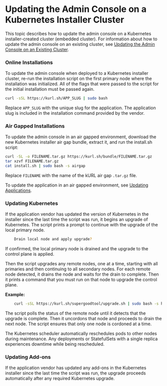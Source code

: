 # Updating the Admin Console on a Kubernetes Installer Cluster

This topic describes how to update the admin console on a Kubernetes installer-created cluster (embedded cluster).
For information about how to update the admin console on an existing cluster, see [Updating the Admin Console on an Existing Cluster](updating-existing-cluster).

### Online Installations

To update the admin console when deployed to a Kubernetes installer cluster, re-run the installation script on the first primary node where the installation was initialized. All of the flags that were passed to the script for the initial installation must be passed again.

```bash
curl -sSL https://kurl.sh/APP_SLUG | sudo bash
```

Replace `APP_SLUG` with the unique slug for the application. The application slug is included in the installation command provided by the vendor.

### Air Gapped Installations

To update the admin console in an air gapped environment, download the new Kubernetes installer air gap bundle, extract it, and run the install.sh script:

```bash
curl -SL -o FILENAME.tar.gz https://kurl.sh/bundle/FILENAME.tar.gz
tar xzvf FILENAME.tar.gz
cat install.sh | sudo bash -s airgap
```

Replace `FILENAME` with the name of the kURL air gap `.tar.gz` file.

To update the application in an air gapped environment, see [Updating Applications](updating-apps#air-gapped-installations-on-a-kubernetes-installer-created-cluster).

### Updating Kubernetes

If the application vendor has updated the version of Kubernetes in the installer since the last time the script was run, it begins an upgrade of Kubernetes. The script prints a prompt to continue with the upgrade of the local primary node.

```bash
    Drain local node and apply upgrade?
```

If confirmed, the local primary node is drained and the upgrade to the control plane is applied.

Then the script upgrades any remote nodes, one at a time, starting with all primaries and then continuing to all secondary nodes.
For each remote node detected, it drains the node and waits for the drain to complete.
Then it prints a command that you must run on that node to upgrade the control plane.

**Example:**

```bash
    curl -sSL https://kurl.sh/supergoodtool/upgrade.sh | sudo bash -s hostname-check=master-node-2 kubernetes-version=v1.15.3
```

The script polls the status of the remote node until it detects that the upgrade is complete. Then it uncordons that node and proceeds to drain the next node. The script ensures that only one node is cordoned at a time.

The Kubernetes scheduler automatically reschedules pods to other nodes during maintenance. Any deployments or StatefulSets with a single replica experiences downtime while being rescheduled.

### Updating Add-ons

If the application vendor has updated any add-ons in the Kubernetes installer since the last time the script was run, the upgrade proceeds automatically after any required Kubernetes upgrade.
